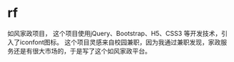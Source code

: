 # rf
如风家政项目，
这个项目使用jQuery、Bootstrap、H5、CSS3 等开发技术，引入了iconfont图标。
这个项目灵感来自校园兼职，因为我通过兼职发现，家政服务还是有很大市场的，于是写了这个如风家政平台。
